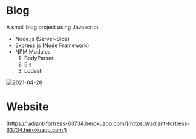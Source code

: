 # Blog
A small blog project using Javascript

* Node.js (Server-Side)
* Express js (Node Framework)
* NPM Modules
  1. BodyParser
  2. Ejs 
  3. Lodash

![2021-04-28](https://user-images.githubusercontent.com/73506253/116412804-fcbdcc80-a871-11eb-8255-a74c82ac9f10.png)

# Website
[https://radiant-fortress-63734.herokuapp.com/](https://radiant-fortress-63734.herokuapp.com/)


